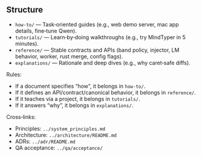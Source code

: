<!--══════════════════════════════════════════════════════════
  ╔══════════════════════════════════════════════════════════════╗
  ║  ░  G U I D E S   I N D E X  ░░░░░░░░░░░░░░░░░░░░░░░░░░░░░  ║
  ║                                                              ║
  ║  How‑to, tutorials, references, and explanations for devs.   ║
  ║                                                              ║
  ║                                                              ║
  ║                                                              ║
  ╚══════════════════════════════════════════════════════════════╝
    • WHAT ▸ Diátaxis structure for developer docs
    • WHY  ▸ Predictable navigation + single sources of truth
    • HOW  ▸ Each subfolder has a clear purpose (below)
-->

## Structure

- `how-to/` — Task‑oriented guides (e.g., web demo server, mac app details, fine‑tune Qwen).
- `tutorials/` — Learn‑by‑doing walkthroughs (e.g., try MindTyper in 5 minutes).
- `reference/` — Stable contracts and APIs (band policy, injector, LM behavior, worker, rust merge, config flags).
- `explanations/` — Rationale and deep dives (e.g., why caret‑safe diffs).

Rules:

- If a document specifies “how”, it belongs in `how-to/`.
- If it defines an API/contract/canonical behavior, it belongs in `reference/`.
- If it teaches via a project, it belongs in `tutorials/`.
- If it answers “why”, it belongs in `explanations/`.

Cross‑links:

- Principles: `../system_principles.md`
- Architecture: `../architecture/README.md`
- ADRs: `../adr/README.md`
- QA acceptance: `../qa/acceptance/`

<!-- Alignment: All guides reflect the active region model; hosts render visuals from `mindtyper:activeRegion` events. -->
